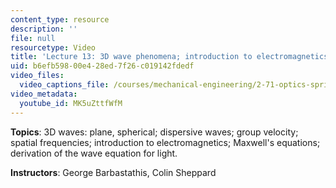 ```yaml
---
content_type: resource
description: ''
file: null
resourcetype: Video
title: 'Lecture 13: 3D wave phenomena; introduction to electromagnetics'
uid: b6efb598-00e4-28ed-7f26-c019142fdedf
video_files:
  video_captions_file: /courses/mechanical-engineering/2-71-optics-spring-2009/video-lectures/lecture-13-3d-wave-phenomena-introduction-to-electromagnetics/MK5uZttfWfM.vtt
video_metadata:
  youtube_id: MK5uZttfWfM
---
```


**Topics**: 3D waves: plane, spherical; dispersive waves; group velocity; spatial frequencies; introduction to electromagnetics; Maxwell's equations; derivation of the wave equation for light.

**Instructors**: George Barbastathis, Colin Sheppard